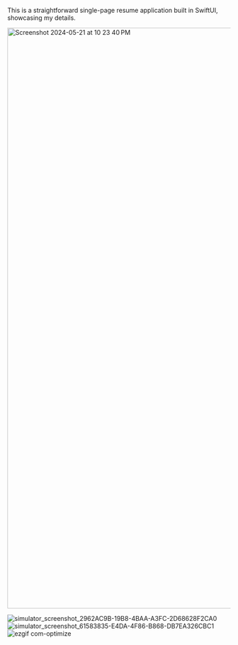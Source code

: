This is a straightforward single-page resume application built in SwiftUI, showcasing my details.

<img width="1308" alt="Screenshot 2024-05-21 at 10 23 40 PM" src="https://github.com/ritikagupta1/ResumeApplication/assets/68969078/b456df2d-6f37-43d6-a5e1-66baf57a38f6">


![simulator_screenshot_2962AC9B-19B8-4BAA-A3FC-2D68628F2CA0](https://github.com/ritikagupta1/ResumeApplication/assets/68969078/603b598e-f62c-4314-9236-0d14300341ca)
![simulator_screenshot_61583835-E4DA-4F86-B868-DB7EA326CBC1](https://github.com/ritikagupta1/ResumeApplication/assets/68969078/f7a3cbd7-7fd9-427e-bd59-0cef1fd9f8d3)
![ezgif com-optimize](https://github.com/ritikagupta1/ResumeApplication/assets/68969078/ae36f52a-1deb-47c9-8402-1ee828565dd0)
